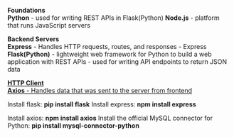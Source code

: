 **Foundations**<br>
**Python** - used for writing REST APIs in Flask(Python)
**Node.js** - platform that runs JavaScript servers

**Backend Servers**<br>
**Express** - Handles HTTP requests, routes, and responses - Express
**Flask(Python)** - lightweight web framework for Python to build a web application with REST APIs - used for writing API endpoints to return JSON data

<ins>**HTTP Client**<ins><br>
**Axios** - Handles data that was sent to the server from frontend



Install flask: **pip install flask**
Install express: **npm install express**

Install axios: **npm install axios**
Install the official MySQL connector for Python: **pip install mysql-connector-python**
